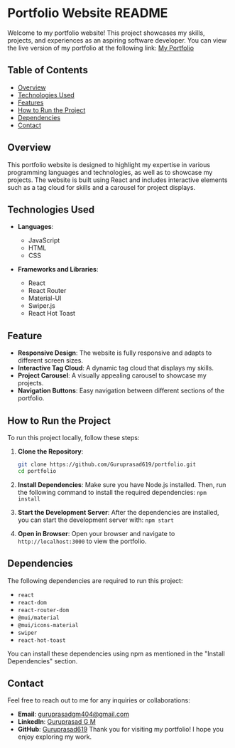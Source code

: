 # Portfolio Website README

Welcome to my portfolio website! This project showcases my skills, projects, and experiences as an aspiring software developer. You can view the live version of my portfolio at the following link:
[My Portfolio](https://guruprasad619.github.io/portfolio)

## Table of Contents

- [Overview](#overview)
- [Technologies Used](#technologies-used)
- [Features](#features)
- [How to Run the Project](#how-to-run-the-project)
- [Dependencies](#dependencies)
- [Contact](#contact)

## Overview
This portfolio website is designed to highlight my expertise in various programming languages and technologies, as well as to showcase my projects. The website is built using React and includes interactive elements such as a tag cloud for skills and a carousel for project displays.

## Technologies Used

- **Languages**:
  - JavaScript
  - HTML
  - CSS
  
- **Frameworks and Libraries**:
  - React
  - React Router
  - Material-UI
  - Swiper.js
  - React Hot Toast
 
## Feature

- **Responsive Design**: The website is fully responsive and adapts to different screen sizes.
- **Interactive Tag Cloud**: A dynamic tag cloud that displays my skills.
- **Project Carousel**: A visually appealing carousel to showcase my projects.
- **Navigation Buttons**: Easy navigation between different sections of the portfolio.
  
## How to Run the Project

To run this project locally, follow these steps:

1. **Clone the Repository**:
   ```bash
   git clone https://github.com/Guruprasad619/portfolio.git
   cd portfolio
   ```
   
2. **Install Dependencies**:
   Make sure you have Node.js installed. Then, run the following command to install the required       dependencies:
    `npm install`
   
3. **Start the Development Server**:
   After the dependencies are installed, you can start the development server with:
     `npm start`
   
4. **Open in Browser**:
   Open your browser and navigate to `http://localhost:3000` to view the portfolio.

   
## Dependencies

The following dependencies are required to run this project:

- `react`
- `react-dom`
- `react-router-dom`
- `@mui/material`
- `@mui/icons-material`
- `swiper`
- `react-hot-toast`
  
You can install these dependencies using npm as mentioned in the "Install Dependencies" section.

## Contact

Feel free to reach out to me for any inquiries or collaborations:
- **Email**: guruprasadgm404@gmail.com
- **LinkedIn**: [Guruprasad G M](https://linkedin.com/in/guruprasadgm)
- **GitHub**: [Guruprasad619](https://github.com/Guruprasad619)
Thank you for visiting my portfolio! I hope you enjoy exploring my work.
